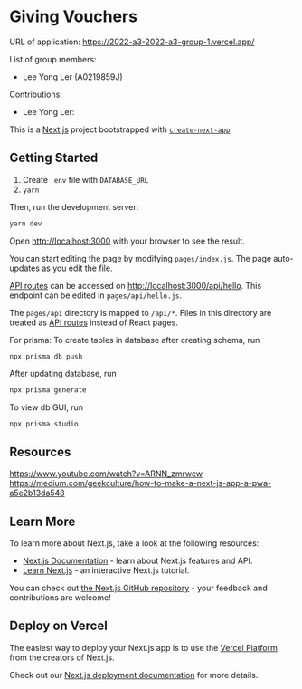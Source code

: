 # Giving Vouchers

URL of application: https://2022-a3-2022-a3-group-1.vercel.app/

List of group members:

- Lee Yong Ler (A0219859J)

Contributions:

- Lee Yong Ler:

This is a [Next.js](https://nextjs.org/) project bootstrapped with [`create-next-app`](https://github.com/vercel/next.js/tree/canary/packages/create-next-app).

## Getting Started

1. Create `.env` file with `DATABASE_URL`
2. `yarn`

Then, run the development server:

```bash
yarn dev
```

Open [http://localhost:3000](http://localhost:3000) with your browser to see the result.

You can start editing the page by modifying `pages/index.js`. The page auto-updates as you edit the file.

[API routes](https://nextjs.org/docs/api-routes/introduction) can be accessed on [http://localhost:3000/api/hello](http://localhost:3000/api/hello). This endpoint can be edited in `pages/api/hello.js`.

The `pages/api` directory is mapped to `/api/*`. Files in this directory are treated as [API routes](https://nextjs.org/docs/api-routes/introduction) instead of React pages.

For prisma:
To create tables in database after creating schema, run

```bsh
npx prisma db push
```

After updating database, run

```bash
npx prisma generate
```

To view db GUI, run

```bash
npx prisma studio
```

## Resources

https://www.youtube.com/watch?v=ARNN_zmrwcw
https://medium.com/geekculture/how-to-make-a-next-js-app-a-pwa-a5e2b13da548

## Learn More

To learn more about Next.js, take a look at the following resources:

- [Next.js Documentation](https://nextjs.org/docs) - learn about Next.js features and API.
- [Learn Next.js](https://nextjs.org/learn) - an interactive Next.js tutorial.

You can check out [the Next.js GitHub repository](https://github.com/vercel/next.js/) - your feedback and contributions are welcome!

## Deploy on Vercel

The easiest way to deploy your Next.js app is to use the [Vercel Platform](https://vercel.com/new?utm_medium=default-template&filter=next.js&utm_source=create-next-app&utm_campaign=create-next-app-readme) from the creators of Next.js.

Check out our [Next.js deployment documentation](https://nextjs.org/docs/deployment) for more details.
